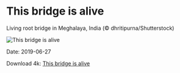 # This bridge is alive

Living root bridge in Meghalaya, India (© dhritipurna/Shutterstock)

![This bridge is alive](https://bing.com/th?id=OHR.RootBridge_EN-US5546496960_UHD.jpg&rf=LaDigue_UHD.jpg&pid=hp&w=1024&h=576)

Date: 2019-06-27

Download 4k: [This bridge is alive](https://bing.com/th?id=OHR.RootBridge_EN-US5546496960_UHD.jpg&rf=LaDigue_UHD.jpg&pid=hp&w=3840&h=2160)

